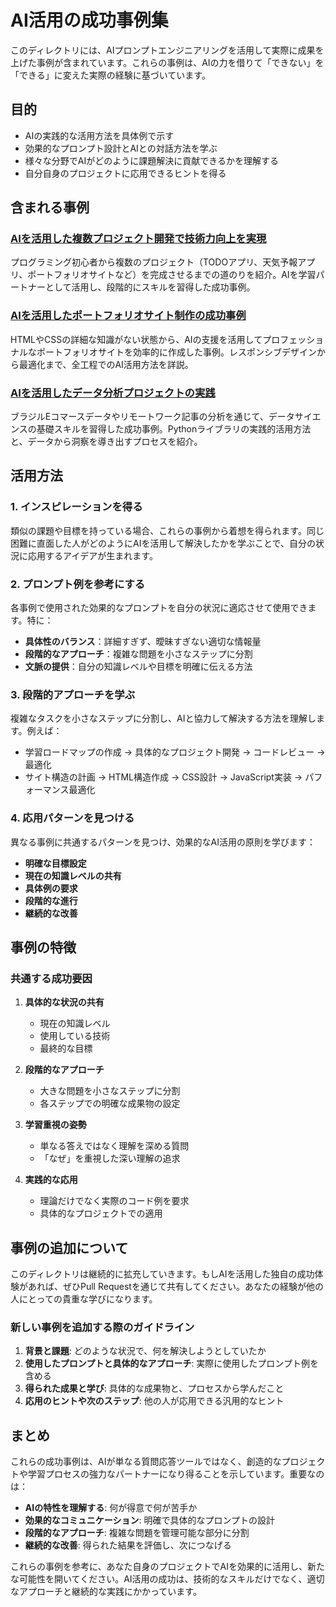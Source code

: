 # AI活用の成功事例集

このディレクトリには、AIプロンプトエンジニアリングを活用して実際に成果を上げた事例が含まれています。これらの事例は、AIの力を借りて「できない」を「できる」に変えた実際の経験に基づいています。

## 目的

- AIの実践的な活用方法を具体例で示す
- 効果的なプロンプト設計とAIとの対話方法を学ぶ
- 様々な分野でAIがどのように課題解決に貢献できるかを理解する
- 自分自身のプロジェクトに応用できるヒントを得る

## 含まれる事例

### [AIを活用した複数プロジェクト開発で技術力向上を実現](https://github.com/oka031/ai-prompt-library/blob/main/success-stories/data-analysis-with-no-coding.md)
プログラミング初心者から複数のプロジェクト（TODOアプリ、天気予報アプリ、ポートフォリオサイトなど）を完成させるまでの道のりを紹介。AIを学習パートナーとして活用し、段階的にスキルを習得した成功事例。

### [AIを活用したポートフォリオサイト制作の成功事例](https://github.com/oka031/ai-prompt-library/blob/main/success-stories/portfolio-creation-case-study.md)
HTMLやCSSの詳細な知識がない状態から、AIの支援を活用してプロフェッショナルなポートフォリオサイトを効率的に作成した事例。レスポンシブデザインから最適化まで、全工程でのAI活用方法を詳説。

### [AIを活用したデータ分析プロジェクトの実践](https://github.com/oka031/ai-prompt-library/blob/main/success-stories/practicing%20ai-powered%20data%20analysis%20projects.md)
ブラジルEコマースデータやリモートワーク記事の分析を通じて、データサイエンスの基礎スキルを習得した成功事例。Pythonライブラリの実践的活用方法と、データから洞察を導き出すプロセスを紹介。

## 活用方法

### 1. インスピレーションを得る
類似の課題や目標を持っている場合、これらの事例から着想を得られます。同じ困難に直面した人がどのようにAIを活用して解決したかを学ぶことで、自分の状況に応用するアイデアが生まれます。

### 2. プロンプト例を参考にする
各事例で使用された効果的なプロンプトを自分の状況に適応させて使用できます。特に：
- **具体性のバランス**：詳細すぎず、曖昧すぎない適切な情報量
- **段階的なアプローチ**：複雑な問題を小さなステップに分割
- **文脈の提供**：自分の知識レベルや目標を明確に伝える方法

### 3. 段階的アプローチを学ぶ
複雑なタスクを小さなステップに分割し、AIと協力して解決する方法を理解します。例えば：
- 学習ロードマップの作成 → 具体的なプロジェクト開発 → コードレビュー → 最適化
- サイト構造の計画 → HTML構造作成 → CSS設計 → JavaScript実装 → パフォーマンス最適化

### 4. 応用パターンを見つける
異なる事例に共通するパターンを見つけ、効果的なAI活用の原則を学びます：
- **明確な目標設定**
- **現在の知識レベルの共有**
- **具体例の要求**
- **段階的な進行**
- **継続的な改善**

## 事例の特徴

### 共通する成功要因

1. **具体的な状況の共有**
   - 現在の知識レベル
   - 使用している技術
   - 最終的な目標

2. **段階的なアプローチ**
   - 大きな問題を小さなステップに分割
   - 各ステップでの明確な成果物の設定

3. **学習重視の姿勢**
   - 単なる答えではなく理解を深める質問
   - 「なぜ」を重視した深い理解の追求

4. **実践的な応用**
   - 理論だけでなく実際のコード例を要求
   - 具体的なプロジェクトでの適用

## 事例の追加について

このディレクトリは継続的に拡充していきます。もしAIを活用した独自の成功体験があれば、ぜひPull Requestを通じて共有してください。あなたの経験が他の人にとっての貴重な学びになります。

### 新しい事例を追加する際のガイドライン

1. **背景と課題**: どのような状況で、何を解決しようとしていたか
2. **使用したプロンプトと具体的なアプローチ**: 実際に使用したプロンプト例を含める
3. **得られた成果と学び**: 具体的な成果物と、プロセスから学んだこと
4. **応用のヒントや次のステップ**: 他の人が応用できる汎用的なヒント

## まとめ

これらの成功事例は、AIが単なる質問応答ツールではなく、創造的なプロジェクトや学習プロセスの強力なパートナーになり得ることを示しています。重要なのは：

- **AIの特性を理解する**: 何が得意で何が苦手か
- **効果的なコミュニケーション**: 明確で具体的なプロンプトの設計
- **段階的なアプローチ**: 複雑な問題を管理可能な部分に分割
- **継続的な改善**: 得られた結果を評価し、次につなげる

これらの事例を参考に、あなた自身のプロジェクトでAIを効果的に活用し、新たな可能性を開いてください。AI活用の成功は、技術的なスキルだけでなく、適切なアプローチと継続的な実践にかかっています。

